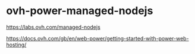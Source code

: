 # ovh-power-managed-nodejs

https://labs.ovh.com/managed-nodejs

https://docs.ovh.com/gb/en/web-power/getting-started-with-power-web-hosting/


